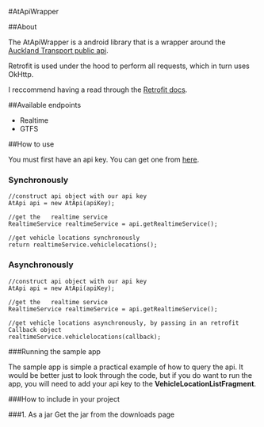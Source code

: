 #AtApiWrapper

##About

The AtApiWrapper is a android library that is a wrapper around the [Auckland Transport public api](https://api.at.govt.nz).

Retrofit is used under the hood to perform all requests, which in turn uses OkHttp.

I reccommend having a read through the [Retrofit docs](http://square.github.io/retrofit/).


##Available endpoints

* Realtime
* GTFS

##How to use


You must first have an api key. You can get one from [here](https://api.at.govt.nz).

### Synchronously

	//construct api object with our api key
	AtApi api = new AtApi(apiKey);
	
	//get the 	realtime service
	RealtimeService realtimeService = api.getRealtimeService(); 
	
	//get vehicle locations synchronously
	return realtimeService.vehiclelocations();


### Asynchronously

	//construct api object with our api key
	AtApi api = new AtApi(apiKey);
	
	//get the 	realtime service
	RealtimeService realtimeService = api.getRealtimeService(); 
	
	//get vehicle locations asynchronously, by passing in an retrofit Callback object
	realtimeService.vehiclelocations(callback);
	
	
###Running the sample app

The sample app is simple a practical example of how to query the api. It would be better just to look through the code, but if you do want to run the app, you will need to add your api key to the **VehicleLocationListFragment**.



###How to include in your project


###1. As a jar
Get the jar from the downloads page

	
	




